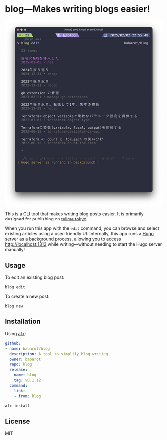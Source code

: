 # blog—Makes writing blogs easier!

<p align="center">
  <img src="docs/v2_2.png" width="600">
</p>

This is a CLI tool that makes writing blog posts easier. It is primarily designed for publishing on [tellme.tokyo](https://tellme.tokyo).

When you run this app with the `edit` command, you can browse and select existing articles using a user-friendly UI. Internally, this app runs a [Hugo](https://gohugo.io/) server as a background process, allowing you to access [http://localhost:1313](http://localhost:1313) while writing—without needing to start the Hugo server manually!

## Usage

To edit an existing blog post:

```console
blog edit
```

To create a new post:

```console
blog new
```

## Installation

Using [afx](https://github.com/babarot/afx):

```yaml
github:
- name: babarot/blog
  description: A tool to simplify blog writing.
  owner: babarot
  repo: blog
  release:
    name: blog
    tag: v0.1.12
  command:
    link:
    - from: blog
```
```bash
afx install
```

## License

MIT
